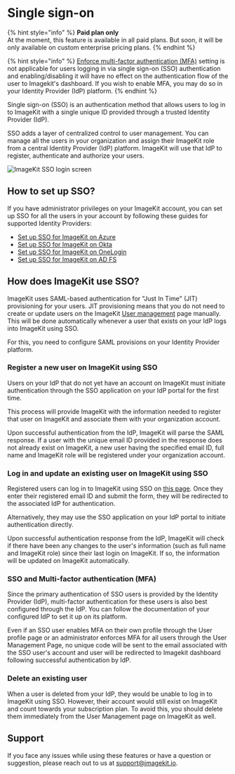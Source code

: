# Single sign-on

{% hint style="info" %}
**Paid plan only**\
At the moment, this feature is available in all paid plans. But soon, it will be only available on custom enterprise pricing plans.
{% endhint %}

{% hint style="info" %}
[Enforce multi-factor authentication (MFA)](../multi-factor-authentication.md) setting is not applicable for users logging in via single sign-on (SSO) authentication and enabling/disabling it will have no effect on the authentication flow of the user to Imagekit's dashboard. If you wish to enable MFA, you may do so in your Identity Provider (IdP) platform.
{% endhint %}

Single sign-on (SSO) is an authentication method that allows users to log in to ImageKit with a single unique ID provided through a trusted Identity Provider (IdP).

SSO adds a layer of centralized control to user management. You can manage all the users in your organization and assign their ImageKit role from a central Identity Provider (IdP) platform. ImageKit will use that IdP to register, authenticate and authorize your users.

![ImageKit SSO login screen](<../../.gitbook/assets/sso-login-screen.png>)


## How to set up SSO?

If you have administrator privileges on your ImageKit account, you can set up SSO for all the users in your account by following these guides for supported Identity Providers:

- [Set up SSO for ImageKit on Azure](sso-azure-setup.md)
- [Set up SSO for ImageKit on Okta](sso-okta-setup.md)
- [Set up SSO for ImageKit on OneLogin](sso-onelogin-setup.md)
- [Set up SSO for ImageKit on AD FS](sso-adfs-setup.md)


## How does ImageKit use SSO?

ImageKit uses SAML-based authentication for "Just In Time" (JIT) provisioning for your users. JIT provisioning means that you do not need to create or update users on the ImageKit [User management](../user-access-management.md) page manually. This will be done automatically whenever a user that exists on your IdP logs into ImageKit using SSO.

For this, you need to configure SAML provisions on your Identity Provider platform.

### Register a new user on ImageKit using SSO

Users on your IdP that do not yet have an account on ImageKit must initiate authentication through the SSO application on your IdP portal for the first time. 

This process will provide ImageKit with the information needed to register that user on ImageKit and associate them with your organization account.

Upon successful authentication from the IdP, ImageKit will parse the SAML response. If a user with the unique email ID provided in the response does not already exist on ImageKit, a new user having the specified email ID, full name and ImageKit role will be registered under your organization account.

### Log in and update an existing user on ImageKit using SSO

Registered users can log in to ImageKit using SSO on [this page](https://imagekit.io/single-sign-on). Once they enter their registered email ID and submit the form, they will be redirected to the associated IdP for authentication. 

Alternatively, they may use the SSO application on your IdP portal to initiate authentication directly.

Upon successful authentication response from the IdP, ImageKit will check if there have been any changes to the user's information (such as full name and ImageKit role) since their last login on ImageKit. If so, the information will be updated on ImageKit automatically. 

### SSO and Multi-factor authentication (MFA)

Since the primary authentication of SSO users is provided by the Identity Provider (IdP), multi-factor authentication for these users is also best configured through the IdP. You can follow the documentation of your configured IdP to set it up on its platform. 

Even if an SSO user enables MFA on their own profile through the User profile page or an administrator enforces MFA for all users through the User Management Page, no unique code will be sent to the email associated with the SSO user's account and user will be redirected to Imagekit dashboard following successful authentication by IdP.

### Delete an existing user

When a user is deleted from your IdP, they would be unable to log in to ImageKit using SSO. However, their account would still exist on ImageKit and count towards your subscription plan. To avoid this, you should delete them immediately from the User Management page on ImageKit as well.


## Support

If you face any issues while using these features or have a question or suggestion, please reach out to us at support@imagekit.io.
